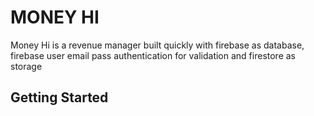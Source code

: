# MONEY HI

Money Hi is a revenue manager built quickly with firebase as database, firebase user email pass authentication for validation and firestore as storage

## Getting Started

